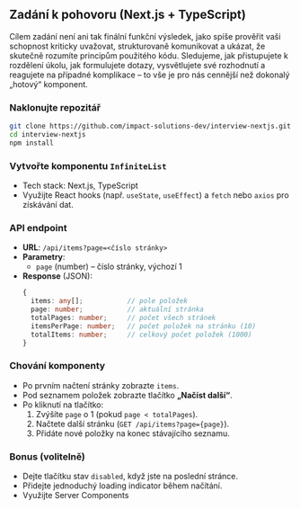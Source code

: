 ## Zadání k pohovoru (Next.js + TypeScript)
Cílem zadání není ani tak finální funkční výsledek, jako spíše prověřit vaši schopnost kriticky uvažovat, strukturovaně komunikovat a ukázat, že skutečně rozumíte principům použitého kódu. Sledujeme, jak přistupujete k rozdělení úkolu, jak formulujete dotazy, vysvětlujete své rozhodnutí a reagujete na případné komplikace – to vše je pro nás cennější než dokonalý „hotový“ komponent.

### Naklonujte repozitář
   ```bash
   git clone https://github.com/impact-solutions-dev/interview-nextjs.git
   cd interview-nextjs
   npm install
   ```

### Vytvořte komponentu `InfiniteList`
   * Tech stack: Next.js, TypeScript
   * Využijte React hooks (např. `useState`, `useEffect`) a `fetch` nebo `axios` pro získávání dat.

### API endpoint
   * **URL**: `/api/items?page=<číslo stránky>`
   * **Parametry**:
     * `page` (number) – číslo stránky, výchozí 1
   * **Response** (JSON):
     ```ts
     {
       items: any[];           // pole položek
       page: number;           // aktuální stránka
       totalPages: number;     // počet všech stránek
       itemsPerPage: number;   // počet položek na stránku (10)
       totalItems: number;     // celkový počet položek (1000)
     }
     ```

### Chování komponenty
   * Po prvním načtení stránky zobrazte `items`.
   * Pod seznamem položek zobrazte tlačítko **„Načíst další“**.
   * Po kliknutí na tlačítko:
     1. Zvýšíte `page` o 1 (pokud `page < totalPages`).
     2. Načtete další stránku (`GET /api/items?page={page}`).
     3. Přidáte nové položky na konec stávajícího seznamu.

### Bonus (volitelně)
   * Dejte tlačítku stav `disabled`, když jste na poslední stránce.
   * Přidejte jednoduchý loading indicator během načítání.
   * Využijte Server Components
